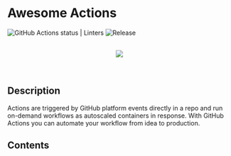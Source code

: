 # Awesome Actions

![GitHub Actions status | Linters](https://github.com/pasientskyhosting/github-actions/workflows/Linters/badge.svg)
![Release](https://img.shields.io/github/v/release/pasientskyhosting/github-actions.svg)

<p align="center">
  <br>
    <img src="https://image.ibb.co/cZ1q5f/awesome-actions.jpg" />
  <br>
  <br>
  <br>
</p>

## Description

Actions are triggered by GitHub platform events directly in a repo and run on-demand workflows as autoscaled containers in response. With GitHub Actions you can automate your workflow from idea to production.

## Contents
